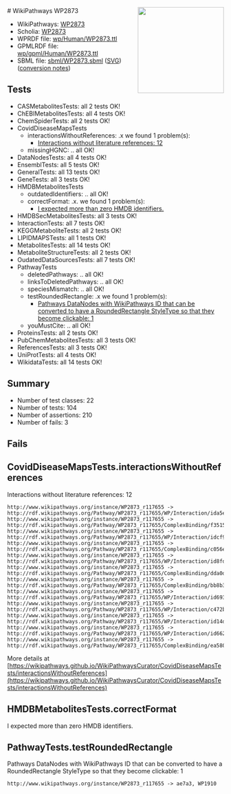 <img style="float: right; width: 200px" src="../logo.png" />
# WikiPathways WP2873

* WikiPathways: [WP2873](https://identifiers.org/wikipathways:WP2873)
* Scholia: [WP2873](https://scholia.toolforge.org/wikipathways/WP2873)
* WPRDF file: [wp/Human/WP2873.ttl](../wp/Human/WP2873.ttl)
* GPMLRDF file: [wp/gpml/Human/WP2873.ttl](../wp/gpml/Human/WP2873.ttl)
* SBML file: [sbml/WP2873.sbml](../sbml/WP2873.sbml) ([SVG](../sbml/WP2873.svg)) ([conversion notes](../sbml/WP2873.txt))

## Tests
* CASMetabolitesTests: all 2 tests OK!
* ChEBIMetabolitesTests: all 4 tests OK!
* ChemSpiderTests: all 2 tests OK!
* CovidDiseaseMapsTests
    * interactionsWithoutReferences: .x we found 1 problem(s):
        * [Interactions without literature references: 12](#9701cce3)
    * missingHGNC: .. all OK!
* DataNodesTests: all 4 tests OK!
* EnsemblTests: all 5 tests OK!
* GeneralTests: all 13 tests OK!
* GeneTests: all 3 tests OK!
* HMDBMetabolitesTests
    * outdatedIdentifiers: .. all OK!
    * correctFormat: .x. we found 1 problem(s):
        * [I expected more than zero HMDB identifiers.](#ad154c1e)
* HMDBSecMetabolitesTests: all 3 tests OK!
* InteractionTests: all 7 tests OK!
* KEGGMetaboliteTests: all 2 tests OK!
* LIPIDMAPSTests: all 1 tests OK!
* MetabolitesTests: all 14 tests OK!
* MetaboliteStructureTests: all 2 tests OK!
* OudatedDataSourcesTests: all 7 tests OK!
* PathwayTests
    * deletedPathways: .. all OK!
    * linksToDeletedPathways: .. all OK!
    * speciesMismatch: .. all OK!
    * testRoundedRectangle: .x we found 1 problem(s):
        * [Pathways DataNodes with WikiPathways ID that can be converted to have a RoundedRectangle StyleType so that they become clickable: 1](#9fbad3cb)
    * youMustCite: .. all OK!
* ProteinsTests: all 2 tests OK!
* PubChemMetabolitesTests: all 3 tests OK!
* ReferencesTests: all 3 tests OK!
* UniProtTests: all 4 tests OK!
* WikidataTests: all 14 tests OK!


## Summary

* Number of test classes: 22
* Number of tests: 104
* Number of assertions: 210
* Number of fails: 3

## Fails

<a name="9701cce3" />

## CovidDiseaseMapsTests.interactionsWithoutReferences

Interactions without literature references: 12
```
http://www.wikipathways.org/instance/WP2873_r117655 -> http://rdf.wikipathways.org/Pathway/WP2873_r117655/WP/Interaction/ida5e90e14
http://www.wikipathways.org/instance/WP2873_r117655 -> http://rdf.wikipathways.org/Pathway/WP2873_r117655/ComplexBinding/f3515
http://www.wikipathways.org/instance/WP2873_r117655 -> http://rdf.wikipathways.org/Pathway/WP2873_r117655/WP/Interaction/idcf99fdfc
http://www.wikipathways.org/instance/WP2873_r117655 -> http://rdf.wikipathways.org/Pathway/WP2873_r117655/ComplexBinding/c056e
http://www.wikipathways.org/instance/WP2873_r117655 -> http://rdf.wikipathways.org/Pathway/WP2873_r117655/WP/Interaction/id8fd73907
http://www.wikipathways.org/instance/WP2873_r117655 -> http://rdf.wikipathways.org/Pathway/WP2873_r117655/ComplexBinding/dda0d
http://www.wikipathways.org/instance/WP2873_r117655 -> http://rdf.wikipathways.org/Pathway/WP2873_r117655/ComplexBinding/bb8b3
http://www.wikipathways.org/instance/WP2873_r117655 -> http://rdf.wikipathways.org/Pathway/WP2873_r117655/WP/Interaction/id6936389
http://www.wikipathways.org/instance/WP2873_r117655 -> http://rdf.wikipathways.org/Pathway/WP2873_r117655/WP/Interaction/c472b
http://www.wikipathways.org/instance/WP2873_r117655 -> http://rdf.wikipathways.org/Pathway/WP2873_r117655/WP/Interaction/id14d4e40c
http://www.wikipathways.org/instance/WP2873_r117655 -> http://rdf.wikipathways.org/Pathway/WP2873_r117655/WP/Interaction/id662a5a46
http://www.wikipathways.org/instance/WP2873_r117655 -> http://rdf.wikipathways.org/Pathway/WP2873_r117655/ComplexBinding/ea580
```

More details at [https://wikipathways.github.io/WikiPathwaysCurator/CovidDiseaseMapsTests/interactionsWithoutReferences](https://wikipathways.github.io/WikiPathwaysCurator/CovidDiseaseMapsTests/interactionsWithoutReferences)

<a name="ad154c1e" />

## HMDBMetabolitesTests.correctFormat

I expected more than zero HMDB identifiers.
<a name="9fbad3cb" />

## PathwayTests.testRoundedRectangle

Pathways DataNodes with WikiPathways ID that can be converted to have a RoundedRectangle StyleType so that they become clickable: 1
```
http://www.wikipathways.org/instance/WP2873_r117655 -> ae7a3, WP1910
 ```

